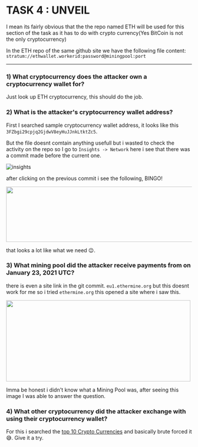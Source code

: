 # TASK 4 : UNVEIL

I mean its fairly obvious that the the repo named ETH will be used for this section of the task as it has to do with crypto currency(Yes BitCoin is not the only cryptocurrency)

In the ETH repo of the same github site we have the following file content: 
`stratum://ethwallet.workerid:password@miningpool:port`

------

### 1) What cryptocurrency does the attacker own a cryptocurrency wallet for?

Just look up ETH cryptocurrency, this should do the job.


### 2) What is the attacker's cryptocurrency wallet address?

First I searched sample cryptocurrency wallet address, it looks like this `3FZbgi29cpjq2GjdwV8eyHuJJnkLtktZc5`.

But the file doesnt comtain anything usefull but i wasted to check the activity on the repo so I go to `Insights -> Network` here i see that there was a commit made before the current one.

![insights](https://user-images.githubusercontent.com/66634743/115625143-b2d26500-a30c-11eb-814a-97cf431fe253.png)

after clicking on the previous commit i see the following, BINGO!

<img src="https://user-images.githubusercontent.com/66634743/115625695-7c491a00-a30d-11eb-9396-ca02e581d65a.png" height=150 width=650>

that looks a lot like what we need 😉.


### 3) What mining pool did the attacker receive payments from on January 23, 2021 UTC?

there is even a site link in the git commit. `eu1.ethermine.org` but this doesnt work for me so i tried `ethermine.org` this opened a site where i saw this. 

<img src="https://user-images.githubusercontent.com/66634743/115626618-d0a0c980-a30e-11eb-8fec-30375494c7c0.png" height=220 width=500>

Imma be honest i didn't know what a Mining Pool was, after seeing this image I was able to answer the question.


### 4) What other cryptocurrency did the attacker exchange with using their cryptocurrency wallet?

For this i searched the [top 10 Crypto Currencies](https://www.investopedia.com/tech/most-important-cryptocurrencies-other-than-bitcoin/) and basically brute forced it 😅. Give it a try.
